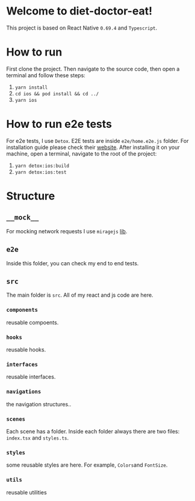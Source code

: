 # Welcome to diet-doctor-eat!

This project is based on React Native `0.69.4` and `Typescript`.

# How to run

First clone the project. Then navigate to the source code, then open a terminal and follow these steps:

1.  `yarn install`
2.  `cd ios && pod install && cd ../`
3.  `yarn ios`

# How to run e2e tests

For e2e tests, I use `Detox`. E2E tests are inside `e2e/home.e2e.js` folder. For installation guide please check their [website](https://github.com/wix/Detox). After installing it on your machine, open a terminal, navigate to the root of the project:

1. `yarn detox:ios:build`
2. `yarn detox:ios:test`

# Structure

## `__mock__`

For mocking network requests I use `miragejs` [lib](https://miragejs.com/).

## `e2e`

Inside this folder, you can check my end to end tests.

## `src`

The main folder is `src`. All of my react and js code are here.

### `components`

reusable compoents.

### `hooks`

reusable hooks.

### `interfaces`

reusable interfaces.

### `navigations`

the navigation structures..

### `scenes`

Each scene has a folder. Inside each folder always there are two files: `index.tsx` and `styles.ts`.

### `styles`

some reusable styles are here. For example, `Colors`and `FontSize`.

### `utils`

reusable utilities
